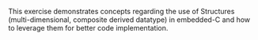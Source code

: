This exercise demonstrates concepts regarding the use of Structures (multi-dimensional, composite derived datatype) in embedded-C and how to leverage them for better code implementation.
